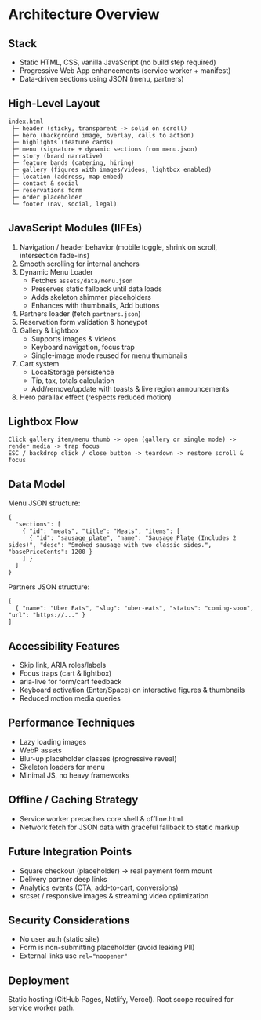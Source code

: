 # Architecture Overview

## Stack
- Static HTML, CSS, vanilla JavaScript (no build step required)
- Progressive Web App enhancements (service worker + manifest)
- Data-driven sections using JSON (menu, partners)

## High-Level Layout
```
index.html
 ├─ header (sticky, transparent -> solid on scroll)
 ├─ hero (background image, overlay, calls to action)
 ├─ highlights (feature cards)
 ├─ menu (signature + dynamic sections from menu.json)
 ├─ story (brand narrative)
 ├─ feature bands (catering, hiring)
 ├─ gallery (figures with images/videos, lightbox enabled)
 ├─ location (address, map embed)
 ├─ contact & social
 ├─ reservations form
 ├─ order placeholder
 └─ footer (nav, social, legal)
```

## JavaScript Modules (IIFEs)
1. Navigation / header behavior (mobile toggle, shrink on scroll, intersection fade-ins)
2. Smooth scrolling for internal anchors
3. Dynamic Menu Loader
   - Fetches `assets/data/menu.json`
   - Preserves static fallback until data loads
   - Adds skeleton shimmer placeholders
   - Enhances with thumbnails, Add buttons
4. Partners loader (fetch `partners.json`)
5. Reservation form validation & honeypot
6. Gallery & Lightbox
   - Supports images & videos
   - Keyboard navigation, focus trap
   - Single-image mode reused for menu thumbnails
7. Cart system
   - LocalStorage persistence
   - Tip, tax, totals calculation
   - Add/remove/update with toasts & live region announcements
8. Hero parallax effect (respects reduced motion)

## Lightbox Flow
```
Click gallery item/menu thumb -> open (gallery or single mode) -> render media -> trap focus
ESC / backdrop click / close button -> teardown -> restore scroll & focus
```

## Data Model
Menu JSON structure:
```jsonc
{
  "sections": [
    { "id": "meats", "title": "Meats", "items": [
      { "id": "sausage_plate", "name": "Sausage Plate (Includes 2 sides)", "desc": "Smoked sausage with two classic sides.", "basePriceCents": 1200 }
    ] }
  ]
}
```
Partners JSON structure:
```jsonc
[
  { "name": "Uber Eats", "slug": "uber-eats", "status": "coming-soon", "url": "https://..." }
]
```

## Accessibility Features
- Skip link, ARIA roles/labels
- Focus traps (cart & lightbox)
- aria-live for form/cart feedback
- Keyboard activation (Enter/Space) on interactive figures & thumbnails
- Reduced motion media queries

## Performance Techniques
- Lazy loading images
- WebP assets
- Blur-up placeholder classes (progressive reveal)
- Skeleton loaders for menu
- Minimal JS, no heavy frameworks

## Offline / Caching Strategy
- Service worker precaches core shell & offline.html
- Network fetch for JSON data with graceful fallback to static markup

## Future Integration Points
- Square checkout (placeholder) -> real payment form mount
- Delivery partner deep links
- Analytics events (CTA, add-to-cart, conversions)
- srcset / responsive images & streaming video optimization

## Security Considerations
- No user auth (static site)
- Form is non-submitting placeholder (avoid leaking PII)
- External links use `rel="noopener"`

## Deployment
Static hosting (GitHub Pages, Netlify, Vercel). Root scope required for service worker path.
